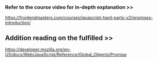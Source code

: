 ### Refer to the course video for in-depth explanation >>

https://frontendmasters.com/courses/javascript-hard-parts-v2/promises-introduction/

## Addition reading on the fulfilled >>

https://developer.mozilla.org/en-US/docs/Web/JavaScript/Reference/Global_Objects/Promise
